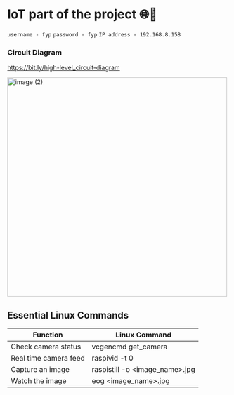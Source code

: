 # IoT part of the project 🌐🚀
``` username - fyp ```
``` password - fyp ```
``` IP address - 192.168.8.158 ```
### Circuit Diagram
https://bit.ly/high-level_circuit-diagram

<img src="https://github.com/FYP-19/IoT/assets/75986133/3cce3e50-2393-4969-a2b9-c611c6560571" alt="image (2)" width="500"/>

## Essential Linux Commands 

| Function                | Linux Command                                |
|-------------------------|----------------------------------------------|
| Check camera status    | vcgencmd get_camera            |
| Real time camera feed   | raspivid -t 0            |
| Capture an image        |  raspistill -o <image_name>.jpg |
| Watch the image        |  eog <image_name>.jpg |
